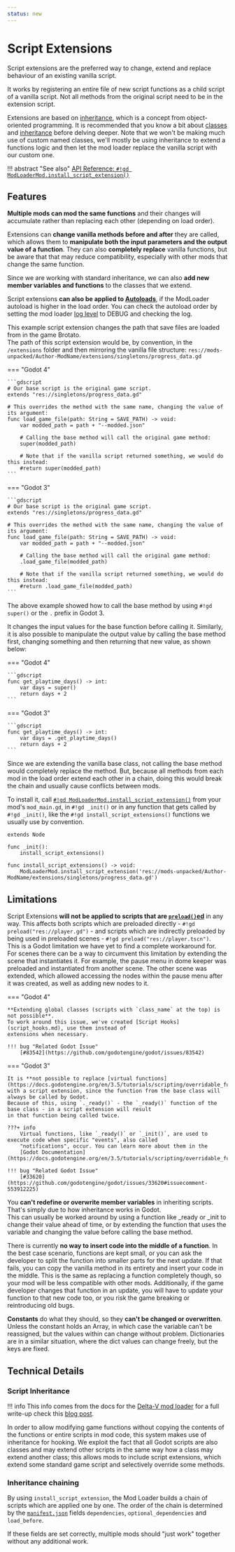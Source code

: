 ```yaml
---
status: new
---
```


# Script Extensions

Script extensions are the preferred way to change, extend and replace behaviour of an existing vanilla script.

It works by registering an entire file of new script functions as a child script of a vanilla script. Not all methods 
from the original script need to be in the extension script.

Extensions are based on [inheritance](https://docs.godotengine.org/en/stable/tutorials/scripting/gdscript/gdscript_basics.html#inheritance), 
which is a concept from object-oriented programming. It is recommended that you know a bit about [classes](https://docs.godotengine.org/en/stable/tutorials/scripting/gdscript/gdscript_basics.html#classes) 
and [inheritance](https://docs.godotengine.org/en/stable/tutorials/scripting/gdscript/gdscript_basics.html#inheritance) before delving deeper. 
Note that we won't be making much use of custom named classes, we'll mostly be using inheritance to extend a functions
logic and then let the mod loader replace the vanilla script with our custom one. 

!!! abstract "See also" 
    [API Reference: `#!gd ModLoaderMod.install_script_extension()`](../../api/mod_loader_mod.md#method-install_script_extension)

## Features

**Multiple mods can mod the same functions** and their changes will accumulate rather than replacing each other (depending on load order).

Extensions can **change vanilla methods before and after** they are called, which allows them to 
**manipulate both the input parameters and the output value of a function**. They can also **completely replace** 
vanilla functions, but be aware that that may reduce compatibility, especially with other mods that change 
the same function.

Since we are working with standard inheritance, we can also **add new member variables and functions** to the classes that 
we extend. 

Script extensions **can also be applied to [Autoloads](https://docs.godotengine.org/en/stable/tutorials/scripting/singletons_autoload.html)**, 
if the ModLoader autoload is higher in the load order. You can check the autoload order by setting the mod loader 
[log level](testing_debugging.md#logging-and-other-handy-options) to DEBUG and checking the log. 


This example script extension changes the path that save files are loaded from in the game Brotato.  
The path of this script extension would be, by convention, in the `/extensions` folder and then mirroring the 
vanilla file structure: `res://mods-unpacked/Author-ModName/extensions/singletons/progress_data.gd`

=== "Godot 4"

    ```gdscript
    # Our base script is the original game script.
    extends "res://singletons/progress_data.gd"
    
    # This overrides the method with the same name, changing the value of its argument:
    func load_game_file(path: String = SAVE_PATH) -> void:
        var modded_path = path + "--modded.json"
    
        # Calling the base method will call the original game method:
        super(modded_path)
    
        # Note that if the vanilla script returned something, we would do this instead:
        #return super(modded_path)
    ```

=== "Godot 3"

    ```gdscript
    # Our base script is the original game script.
    extends "res://singletons/progress_data.gd"
    
    # This overrides the method with the same name, changing the value of its argument:
    func load_game_file(path: String = SAVE_PATH) -> void:
        var modded_path = path + "--modded.json"
    
        # Calling the base method will call the original game method:
        .load_game_file(modded_path)
    
        # Note that if the vanilla script returned something, we would do this instead:
        #return .load_game_file(modded_path)
    ```

The above example showed how to call the base method by using `#!gd super()` or the `.` prefix in Godot 3. 

It changes the input values for the base function before calling it. Similarly, it is also possible to manipulate the 
output value by calling the base method first, changing something and then returning that new value, as shown below:

=== "Godot 4"

    ```gdscript
    func get_playtime_days() -> int:
        var days = super()
        return days + 2
    ```

=== "Godot 3"

    ```gdscript
    func get_playtime_days() -> int:
        var days = .get_playtime_days()
        return days + 2
    ```

Since we are extending the vanilla base class, not calling the base method would completely replace the method. 
But, because all methods from each mod in the load order extend each other in a chain, 
doing this would break the chain and usually cause conflicts between mods.

To install it, call [`#!gd ModLoaderMod.install_script_extension()`](../../api/mod_loader_mod.md#method-install_script_extension) 
from your mod's `mod_main.gd`, in `#!gd _init()` or in any function that gets called 
by `#!gd _init()`, like the `#!gd install_script_extensions()` functions we usually use by convention.

```gdscript
extends Node

func _init():
	install_script_extensions()

func install_script_extensions() -> void:
    ModLoaderMod.install_script_extension('res://mods-unpacked/Author-ModName/extensions/singletons/progress_data.gd')
```


## Limitations

Script Extensions **will not be applied to scripts that are 
[`preload()`ed](https://docs.godotengine.org/en/stable/classes/class_%40gdscript.html#class-gdscript-method-preload "preload() is a GDScript feature")** 
in any way. This affects both scripts which are preloaded directly - `#!gd preload("res://player.gd")` - and scripts which are
indirectly preloaded by being used in preloaded scenes - `#!gd preload("res://player.tscn")`.   
This is a Godot limitation we have yet to find a complete workaround for.  
For scenes there can be a way to circumvent this limitation by extending the scene that instantiates it. For example,
the pause menu in dome keeper was preloaded and instantiated from another scene. The other scene was extended, which 
allowed accessing the nodes within the pause menu after it was created, as well as adding new nodes to it.

=== "Godot 4"

    **Extending global classes (scripts with `class_name` at the top) is not possible**. 
    To work around this issue, we've created [Script Hooks](script_hooks.md), use them instead of 
    extensions when necessary.

    !!! bug "Related Godot Issue"
        [#83542](https://github.com/godotengine/godot/issues/83542)

=== "Godot 3"

    It is **not possible to replace [virtual functions](https://docs.godotengine.org/en/3.5/tutorials/scripting/overridable_functions.html)** 
    with a script extension, since the function from the base class will always be called by Godot.
    Because of this, using `._ready()` - the `_ready()` function of the base class - in a script extension will result 
    in that function being called twice.

    ???+ info
        Virtual functions, like `_ready()` or `_init()`, are used to execute code when specific "events", also called 
        "notifications", occur. You can learn more about them in the 
        [Godot Documentation](https://docs.godotengine.org/en/3.5/tutorials/scripting/overridable_functions.html).

    !!! bug "Related Godot Issue"
        [#33620](https://github.com/godotengine/godot/issues/33620#issuecomment-553912225)


You **can't redefine or overwrite member variables** in inheriting scripts. That's simply due to how inheritance works in Godot.  
This can usually be worked around by using a function like _ready or _init to change their value ahead of time, or by
extending the function that uses the variable and changing the value before calling the base method.

There is currently **no way to insert code into the middle of a function**. In the best case scenario, functions are kept 
small, or you can ask the developer to split the function into smaller parts for the next update. If that fails, you can
copy the vanilla method in its entirety and insert your code in the middle. This is the same as replacing a function 
completely though, so your mod will be less compatible with other mods. Additionally, if the game developer changes that
function in an update, you will have to update your function to that new code too, or you risk the game breaking or 
reintroducing old bugs.

**Constants** do what they should, so they **can't be changed or overwritten**. Unless the constant holds an Array, in which 
case the variable can't be reassigned, but the values within can change without problem. 
Dictionaries are in a similar situation, where the dict values can change freely, but the keys are fixed. 


## Technical Details

### Script Inheritance
!!! info 
     This info comes from the docs for the [Delta-V mod loader](https://gitlab.com/Delta-V-Modding/Mods/-/blob/main/MODDING.md) for a full write-up check this [blog post](https://blog.cy.md/2022/05/27/modding-for-godot/).

In order to allow modifying game functions without copying the contents of the functions or entire scripts in mod code, 
this system makes use of inheritance for hooking. We exploit the fact that all Godot scripts are also classes and may 
extend other scripts in the same way how a class may extend another class; this allows mods to include script extensions, 
which extend some standard game script and selectively override some methods.

### Inheritance chaining
By using `install_script_extension`, the Mod Loader builds a chain of scripts which are applied one by one. 
The order of the chain is determined by the [`manifest.json`](mod_files.md#manifestjson) fields 
`dependencies`, `optional_dependencies` and `load_before`. 

If these fields are set correctly, multiple mods should "just work" together without any additional work.
